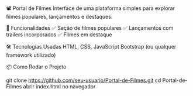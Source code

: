 📽️ Portal de Filmes
Interface de uma plataforma simples para explorar filmes populares, lançamentos e destaques.

🚀 Funcionalidades
✅ Seção de filmes populares
✅ Lançamentos com trailers incorporados
✅ Filmes em destaque

🛠️ Tecnologias Usadas
HTML, CSS, JavaScript
Bootstrap (ou qualquer framework utilizado)

📦 Como Rodar o Projeto

git clone https://github.com/seu-usuario/Portal-de-Filmes.git
cd Portal-de-Filmes
abrir index.html no navegador
